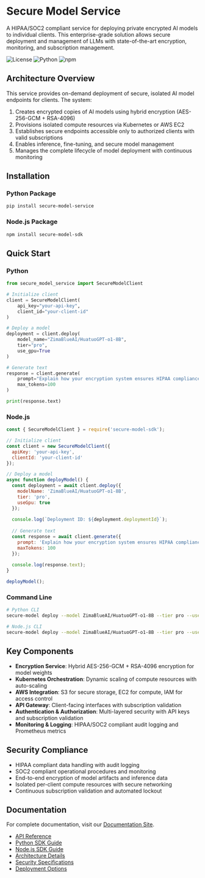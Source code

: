 # Secure Model Service

A HIPAA/SOC2 compliant service for deploying private encrypted AI models to individual clients. This enterprise-grade solution allows secure deployment and management of LLMs with state-of-the-art encryption, monitoring, and subscription management.

![License](https://img.shields.io/badge/license-MIT-blue.svg)
![Python](https://img.shields.io/badge/python-3.8%20%7C%203.9%20%7C%203.10%20%7C%203.11-blue)
![npm](https://img.shields.io/badge/npm-v14%2B-blue)

## Architecture Overview

This service provides on-demand deployment of secure, isolated AI model endpoints for clients. The system:

1. Creates encrypted copies of AI models using hybrid encryption (AES-256-GCM + RSA-4096)
2. Provisions isolated compute resources via Kubernetes or AWS EC2
3. Establishes secure endpoints accessible only to authorized clients with valid subscriptions
4. Enables inference, fine-tuning, and secure model management
5. Manages the complete lifecycle of model deployment with continuous monitoring

## Installation

### Python Package

```bash
pip install secure-model-service
```

### Node.js Package

```bash
npm install secure-model-sdk
```

## Quick Start

### Python

```python
from secure_model_service import SecureModelClient

# Initialize client
client = SecureModelClient(
    api_key="your-api-key",
    client_id="your-client-id"
)

# Deploy a model
deployment = client.deploy(
    model_name="ZimaBlueAI/HuatuoGPT-o1-8B",
    tier="pro",
    use_gpu=True
)

# Generate text
response = client.generate(
    prompt="Explain how your encryption system ensures HIPAA compliance:",
    max_tokens=100
)

print(response.text)
```

### Node.js

```javascript
const { SecureModelClient } = require('secure-model-sdk');

// Initialize client
const client = new SecureModelClient({
  apiKey: 'your-api-key',
  clientId: 'your-client-id'
});

// Deploy a model
async function deployModel() {
  const deployment = await client.deploy({
    modelName: 'ZimaBlueAI/HuatuoGPT-o1-8B',
    tier: 'pro',
    useGpu: true
  });
  
  console.log(`Deployment ID: ${deployment.deploymentId}`);
  
  // Generate text
  const response = await client.generate({
    prompt: 'Explain how your encryption system ensures HIPAA compliance:',
    maxTokens: 100
  });
  
  console.log(response.text);
}

deployModel();
```

### Command Line

```bash
# Python CLI
secure-model deploy --model ZimaBlueAI/HuatuoGPT-o1-8B --tier pro --use-gpu

# Node.js CLI
secure-model deploy --model ZimaBlueAI/HuatuoGPT-o1-8B --tier pro --use-gpu
```

## Key Components

- **Encryption Service**: Hybrid AES-256-GCM + RSA-4096 encryption for model weights
- **Kubernetes Orchestration**: Dynamic scaling of compute resources with auto-scaling
- **AWS Integration**: S3 for secure storage, EC2 for compute, IAM for access control
- **API Gateway**: Client-facing interfaces with subscription validation
- **Authentication & Authorization**: Multi-layered security with API keys and subscription validation
- **Monitoring & Logging**: HIPAA/SOC2 compliant audit logging and Prometheus metrics

## Security Compliance

- HIPAA compliant data handling with audit logging
- SOC2 compliant operational procedures and monitoring
- End-to-end encryption of model artifacts and inference data
- Isolated per-client compute resources with secure networking
- Continuous subscription validation and automated lockout

## Documentation

For complete documentation, visit our [Documentation Site](https://yourdomain.com/docs).

- [API Reference](https://yourdomain.com/docs/api)
- [Python SDK Guide](https://yourdomain.com/docs/python-sdk)
- [Node.js SDK Guide](https://yourdomain.com/docs/node-sdk)
- [Architecture Details](https://yourdomain.com/docs/architecture)
- [Security Specifications](https://yourdomain.com/docs/security)
- [Deployment Options](https://yourdomain.com/docs/deployment)
